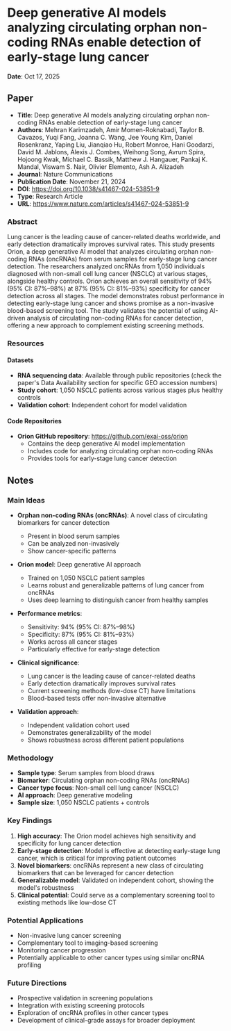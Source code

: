 # Deep generative AI models analyzing circulating orphan non-coding RNAs enable detection of early-stage lung cancer

**Date**: Oct 17, 2025

## Paper

- **Title**: Deep generative AI models analyzing circulating orphan non-coding RNAs enable detection of early-stage lung cancer
- **Authors**: Mehran Karimzadeh, Amir Momen-Roknabadi, Taylor B. Cavazos, Yuqi Fang, Joanna C. Wang, Jee Young Kim, Daniel Rosenkranz, Yaping Liu, Jianqiao Hu, Robert Monroe, Hani Goodarzi, David M. Jablons, Alexis J. Combes, Weihong Song, Avrum Spira, Hojoong Kwak, Michael C. Bassik, Matthew J. Hangauer, Pankaj K. Mandal, Viswam S. Nair, Olivier Elemento, Ash A. Alizadeh
- **Journal**: Nature Communications
- **Publication Date**: November 21, 2024
- **DOI**: https://doi.org/10.1038/s41467-024-53851-9
- **Type**: Research Article
- **URL**: https://www.nature.com/articles/s41467-024-53851-9

### Abstract

Lung cancer is the leading cause of cancer-related deaths worldwide, and early detection dramatically improves survival rates. This study presents Orion, a deep generative AI model that analyzes circulating orphan non-coding RNAs (oncRNAs) from serum samples for early-stage lung cancer detection. The researchers analyzed oncRNAs from 1,050 individuals diagnosed with non-small cell lung cancer (NSCLC) at various stages, alongside healthy controls. Orion achieves an overall sensitivity of 94% (95% CI: 87%–98%) at 87% (95% CI: 81%–93%) specificity for cancer detection across all stages. The model demonstrates robust performance in detecting early-stage lung cancer and shows promise as a non-invasive blood-based screening tool. The study validates the potential of using AI-driven analysis of circulating non-coding RNAs for cancer detection, offering a new approach to complement existing screening methods.

### Resources

#### Datasets
- **RNA sequencing data**: Available through public repositories (check the paper's Data Availability section for specific GEO accession numbers)
- **Study cohort**: 1,050 NSCLC patients across various stages plus healthy controls
- **Validation cohort**: Independent cohort for model validation

#### Code Repositories
- **Orion GitHub repository**: https://github.com/exai-oss/orion
  - Contains the deep generative AI model implementation
  - Includes code for analyzing circulating orphan non-coding RNAs
  - Provides tools for early-stage lung cancer detection

## Notes

### Main Ideas

- **Orphan non-coding RNAs (oncRNAs)**: A novel class of circulating biomarkers for cancer detection
  - Present in blood serum samples
  - Can be analyzed non-invasively
  - Show cancer-specific patterns

- **Orion model**: Deep generative AI approach
  - Trained on 1,050 NSCLC patient samples
  - Learns robust and generalizable patterns of lung cancer from oncRNAs
  - Uses deep learning to distinguish cancer from healthy samples

- **Performance metrics**:
  - Sensitivity: 94% (95% CI: 87%–98%)
  - Specificity: 87% (95% CI: 81%–93%)
  - Works across all cancer stages
  - Particularly effective for early-stage detection

- **Clinical significance**:
  - Lung cancer is the leading cause of cancer-related deaths
  - Early detection dramatically improves survival rates
  - Current screening methods (low-dose CT) have limitations
  - Blood-based tests offer non-invasive alternative

- **Validation approach**:
  - Independent validation cohort used
  - Demonstrates generalizability of the model
  - Shows robustness across different patient populations

### Methodology

- **Sample type**: Serum samples from blood draws
- **Biomarker**: Circulating orphan non-coding RNAs (oncRNAs)
- **Cancer type focus**: Non-small cell lung cancer (NSCLC)
- **AI approach**: Deep generative modeling
- **Sample size**: 1,050 NSCLC patients + controls

### Key Findings

1. **High accuracy**: The Orion model achieves high sensitivity and specificity for lung cancer detection
2. **Early-stage detection**: Model is effective at detecting early-stage lung cancer, which is critical for improving patient outcomes
3. **Novel biomarkers**: oncRNAs represent a new class of circulating biomarkers that can be leveraged for cancer detection
4. **Generalizable model**: Validated on independent cohort, showing the model's robustness
5. **Clinical potential**: Could serve as a complementary screening tool to existing methods like low-dose CT

### Potential Applications

- Non-invasive lung cancer screening
- Complementary tool to imaging-based screening
- Monitoring cancer progression
- Potentially applicable to other cancer types using similar oncRNA profiling

### Future Directions

- Prospective validation in screening populations
- Integration with existing screening protocols
- Exploration of oncRNA profiles in other cancer types
- Development of clinical-grade assays for broader deployment
